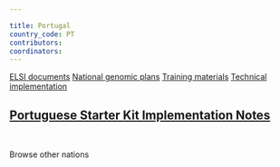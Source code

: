 ```yaml
---

title: Portugal
country_code: PT
contributors: 
coordinators:
---
```


<a href="{{'/elsi-documents' | relative_url}}"><span class="badge badge-elsi national">ELSI documents</span></a> <a href="{{'/national-genomic-plans' | relative_url}}"><span class="badge badge-warning national">National genomic plans</span></a> <a href="{{'/training-materials' | relative_url}}"><span class="badge badge-dark national">Training materials</span></a> <a href="{{'/technical-implementation' | relative_url}}"><span class="badge badge-techimp national">Technical implementation</span></a>

## [Portuguese Starter Kit Implementation Notes](https://docs.google.com/document/d/1aOBsH3RImsvgV1LlW5HWllDuZnZDXEznMH51yhAirtU/edit?usp=sharing)

<br />

<a onclick="window.history.back()" class="btn btn-primary btn-lg rounded-pill">Browse other nations</a>
